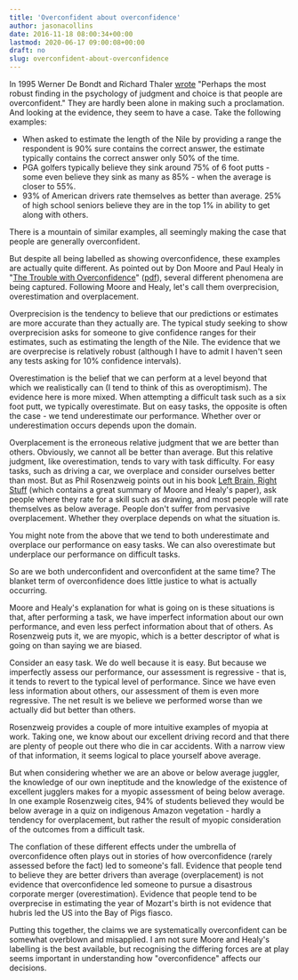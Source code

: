 ```yaml
---
title: 'Overconfident about overconfidence'
author: jasonacollins
date: 2016-11-18 08:00:34+00:00
lastmod: 2020-06-17 09:00:08+00:00
draft: no
slug: overconfident-about-overconfidence
---
```


In 1995 Werner De Bondt and Richard Thaler [wrote](https://doi.org/10.1016/S0927-0507(05)80057-X) "Perhaps the most robust finding in the psychology of judgment and choice is that people are overconfident." They are hardly been alone in making such a proclamation. And looking at the evidence, they seem to have a case. Take the following examples:

- When asked to estimate the length of the Nile by providing a range the respondent is 90% sure contains the correct answer, the estimate typically contains the correct answer only 50% of the time.
- PGA golfers typically believe they sink around 75% of 6 foot putts - some even believe they sink as many as 85% - when the average is closer to 55%.
- 93% of American drivers rate themselves as better than average. 25% of high school seniors believe they are in the top 1% in ability to get along with others.

There is a mountain of similar examples, all seemingly making the case that people are generally overconfident. 

But despite all being labelled as showing overconfidence, these examples are actually quite different. As pointed out by Don Moore and Paul Healy in "[The Trouble with Overconfidence](https://doi.org/10.1037/0033-295X.115.2.502)" ([pdf](http://healy.econ.ohio-state.edu/papers/Moore_Healy-TroubleWithOverconfidence.pdf)), several different phenomena are being captured. Following Moore and Healy, let's call them overprecision, overestimation and overplacement.

Overprecision is the tendency to believe that our predictions or estimates are more accurate than they actually are. The typical study seeking to show overprecision asks for someone to give confidence ranges for their estimates, such as estimating the length of the Nile. The evidence that we are overprecise is relatively robust (although I have to admit I haven't seen any tests asking for 10% confidence intervals).

Overestimation is the belief that we can perform at a level beyond that which we realistically can (I tend to think of this as overoptimism). The evidence here is more mixed. When attempting a difficult task such as a six foot putt, we typically overestimate. But on easy tasks, the opposite is often the case - we tend underestimate our performance. Whether over or underestimation occurs depends upon the domain.

Overplacement is the erroneous relative judgment that we are better than others. Obviously, we cannot all be better than average. But this relative judgment, like overestimation, tends to vary with task difficulty. For easy tasks, such as driving a car, we overplace and consider ourselves better than most. But as Phil Rosenzweig points out in his book [Left Brain, Right Stuff](https://www.jasoncollins.blog/rosenzweigs-left-brain-right-stuff-how-leaders-make-winning-decisions/) (which contains a great summary of Moore and Healy's paper), ask people where they rate for a skill such as drawing, and most people will rate themselves as below average. People don't suffer from pervasive overplacement. Whether they overplace depends on what the situation is.

You might note from the above that we tend to both underestimate and overplace our performance on easy tasks. We can also overestimate but underplace our performance on difficult tasks.

So are we both underconfident and overconfident at the same time? The blanket term of overconfidence does little justice to what is actually occurring.

Moore and Healy's explanation for what is going on is these situations is that, after performing a task, we have imperfect information about our own performance, and even less perfect information about that of others. As Rosenzweig puts it, we are myopic, which is a better descriptor of what is going on than saying we are biased.

Consider an easy task. We do well because it is easy. But because we imperfectly assess our performance, our assessment is regressive - that is, it tends to revert to the typical level of performance. Since we have even less information about others, our assessment of them is even more regressive. The net result is we believe we performed worse than we actually did but better than others.

Rosenzweig provides a couple of more intuitive examples of myopia at work. Taking one, we know about our excellent driving record and that there are plenty of people out there who die in car accidents. With a narrow view of that information, it seems logical to place yourself above average.

But when considering whether we are an above or below average juggler, the knowledge of our own ineptitude and the knowledge of the existence of excellent jugglers makes for a myopic assessment of being below average. In one example Rosenzweig cites, 94% of students believed they would be below average in a quiz on indigenous Amazon vegetation - hardly a tendency for overplacement, but rather the result of myopic consideration of the outcomes from a difficult task.

The conflation of these different effects under the umbrella of overconfidence often plays out in stories of how overconfidence (rarely assessed before the fact) led to someone's fall. Evidence that people tend to believe they are better drivers than average (overplacement) is not evidence that overconfidence led someone to pursue a disastrous corporate merger (overestimation). Evidence that people tend to be overprecise in estimating the year of Mozart's birth is not evidence that hubris led the US into the Bay of Pigs fiasco.

Putting this together, the claims we are systematically overconfident can be somewhat overblown and misapplied. I am not sure Moore and Healy's labelling is the best available, but recognising the differing forces are at play seems important in understanding how "overconfidence" affects our decisions.
